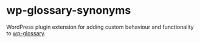 # wp-glossary-synonyms
WordPress plugin extension for adding custom behaviour and functionality to [wp-glossary](https://codecanyon.net/item/wp-glossary-encyclopedia-lexicon-knowledge-base-wiki-dictionary/16101768?gclid=Cj0KCQjwho-lBhC_ARIsAMpgMoe6-qJqZTwtmP4tWbVlPER_3u8WEObBZNpk1pqSHqhPZ6fL9nnxpzcaAkNzEALw_wcB).

